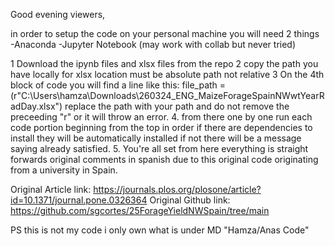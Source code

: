 Good evening viewers,

in order to setup the code on your personal machine you will need 2 things
-Anaconda
-Jupyter Notebook 
(may work with collab but never tried)

1 Download the ipynb files and xlsx files from the repo
2 copy the path you have locally for xlsx location must be absolute path not relative
3 On the 4th block of code you will find a line like this: file_path = (r"C:\Users\hamza\Downloads\260324_ENG_MaizeForageSpainNWwtYearRadDay.xlsx") replace the path with your path and do not remove
the preceeding "r" or it will throw an error. 
4. from there one by one run each code portion beginning from the top in order if there are dependencies to install they will be automatically installed if not there will be a message saying already satisfied.
5. You're all set from here everything is straight forwards original comments in spanish due to this original code originating from a university in Spain.

Original Article link: https://journals.plos.org/plosone/article?id=10.1371/journal.pone.0326364
Original Github link: https://github.com/sgcortes/25ForageYieldNWSpain/tree/main

PS this is not my code i only own what is under MD "Hamza/Anas Code"
